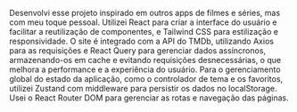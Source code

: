 Desenvolvi esse projeto inspirado em outros apps de filmes e séries, mas com meu toque pessoal. Utilizei React para criar a interface do usuário e facilitar a reutilização de componentes, e Tailwind CSS para estilização e responsividade. O site é integrado com a API do TMDb, utilizando Axios para as requisições e React Query para gerenciar dados assíncronos, armazenando-os em cache e evitando requisições desnecessárias, o que melhora a performance e a experiência do usuário. Para o gerenciamento global do estado da aplicação, como o controlador de tema e os favoritos, utilizei Zustand com middleware para persistir os dados no localStorage. Usei o React Router DOM para gerenciar as rotas e navegação das páginas.
